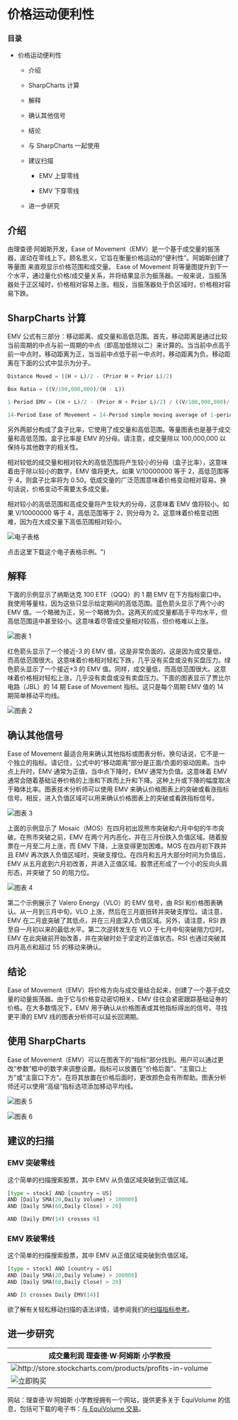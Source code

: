 # 价格运动便利性 

### 目录

+   价格运动便利性

    +   介绍

    +   SharpCharts 计算

    +   解释

    +   确认其他信号

    +   结论

    +   与 SharpCharts 一起使用

    +   建议扫描

        +   EMV 上穿零线

        +   EMV 下穿零线

    +   进一步研究

## 介绍

由理查德·阿姆斯开发，Ease of Movement（EMV）是一个基于成交量的振荡器，波动在零线上下。顾名思义，它旨在衡量价格运动的“便利性”。阿姆斯创建了 等量图 来直观显示价格范围和成交量。 Ease of Movement 将等量图提升到下一个水平，通过量化价格/成交量关系，并将结果显示为振荡器。一般来说，当振荡器处于正区域时，价格相对容易上涨。相反，当振荡器处于负区域时，价格相对容易下跌。

## SharpCharts 计算

EMV 公式有三部分：移动距离、成交量和高低范围。首先，移动距离是通过比较当前周期的中点与前一周期的中点（即高加低除以二）来计算的。当当前中点高于前一中点时，移动距离为正，当当前中点低于前一中点时，移动距离为负。移动距离在下面的公式中显示为分子。

```py
Distance Moved = ((H + L)/2 - (Prior H + Prior L)/2) 

Box Ratio = ((V/100,000,000)/(H - L))

1-Period EMV = ((H + L)/2 - (Prior H + Prior L)/2) / ((V/100,000,000)/(H - L))

14-Period Ease of Movement = 14-Period simple moving average of 1-period EMV

```

另外两部分构成了盒子比率，它使用了成交量和高低范围。等量图表也是基于成交量和高低范围。盒子比率是 EMV 的分母。请注意，成交量除以 100,000,000 以保持与其他数字的相关性。

相对较低的成交量和相对较大的高低范围将产生较小的分母（盒子比率），这意味着由于除以较小的数字，EMV 值将更大。如果 V/10000000 等于 2，高低范围等于 4，则盒子比率将为 0.50。低成交量的广泛范围意味着价格变动相对容易。换句话说，价格变动不需要太多成交量。

相对较小的高低范围和高成交量将产生较大的分母，这意味着 EMV 值将较小。如果 V/10000000 等于 4，高低范围等于 2，则分母为 2。这意味着价格变动困难，因为在大成交量下高低范围相对较小。

![电子表格](img/923efc16fee7603d95555cb8cbc4b00b.jpg "电子表格")

点击这里下载这个电子表格示例。")

## 解释

下面的示例显示了纳斯达克 100 ETF（QQQ）的 1 期 EMV 在下方指标窗口中。我使用等量柱，因为这些只显示给定期间的高低范围。蓝色箭头显示了两个小的 EMV 值。一个略微为正，另一个略微为负。这两天的成交量都高于平均水平，但高低范围适中甚至较小。这意味着尽管成交量相对较高，但价格难以上涨。

![图表 1](img/5504f8ecce8aece6a1f68f5216fdaa78.jpg "图表 1")

红色箭头显示了一个接近-3 的 EMV 值，这是非常负面的。这是因为成交量低，而高低范围很大。这意味着价格相对轻松下跌，几乎没有买盘或没有买盘压力。绿色箭头显示了一个接近+3 的 EMV 值。同样，成交量低，而高低范围很大。这意味着价格相对轻松上涨，几乎没有卖盘或没有卖盘压力。下面的图表显示了贾比尔电路（JBL）的 14 期 Ease of Movement 指标。这只是每个周期 EMV 值的 14 期简单移动平均线。

![图表 2](img/7a2d59780336200ed696974ccc2745a5.jpg "图表 2")

## 确认其他信号

Ease of Movement 最适合用来确认其他指标或图表分析。换句话说，它不是一个独立的指标。请记住，公式中的“移动距离”部分是正面/负面的驱动因素。当中点上升时，EMV 通常为正值，当中点下降时，EMV 通常为负值。这意味着 EMV 通常会随着基础证券价格的上涨和下跌而上升和下降。这种上升或下降的幅度取决于箱体比率。图表技术分析师可以使用 EMV 来确认价格图表上的突破或看涨指标信号。相反，进入负值区域可以用来确认价格图表上的突破或看跌指标信号。

![图表 3](img/b7b50efa36b9b54b59a83de21d87a27d.jpg "图表 3")

上面的示例显示了 Mosaic（MOS）在四月初出现熊市突破和六月中旬的牛市突破。在熊市突破之前，EMV 在两个月内恶化，并在三月份跌入负值区域。随着股票在一月至二月上涨，而 EMV 下降，上涨变得更加困难。MOS 在四月初下跌并且 EMV 再次跌入负值区域时，突破支撑位。在四月和五月大部分时间为负值后，EMV 从五月底到六月初改善，并进入正值区域。股票还形成了一个小的反向头肩形态，并突破了 50 的阻力位。

![图表 4](img/dabe39fe926887604c539a45dfd84164.jpg "图表 4")

第二个示例展示了 Valero Energy（VLO）的 EMV 信号，由 RSI 和价格图表确认。从一月到三月中旬，VLO 上涨，然后在三月底扭转并突破支撑位。请注意，EMV 在二月底突破了其低点，并在三月底深入负值区域。另外，请注意，RSI 跌至自一月初以来的最低水平。第二次逆转发生在 VLO 于七月中旬突破阻力位时。EMV 在此突破前开始改善，并在突破时处于坚定的正值状态。RSI 也通过突破其四月高点和超过 55 的移动来确认。

## 结论

Ease of Movement（EMV）将价格方向与成交量结合起来，创建了一个基于成交量的动量振荡器。由于它与价格变动密切相关，EMV 往往会紧密跟踪基础证券的价格。在大多数情况下，EMV 用于确认从价格图表或其他指标得出的信号。寻找更平滑的 EMV 线的图表分析师可以延长回溯期。

## 使用 SharpCharts

Ease of Movement（EMV）可以在图表下的“指标”部分找到。用户可以通过更改“参数”框中的数字来调整设置。指标可以放置在“价格后面”、“主窗口上方”或“主窗口下方”。在将其放置在价格后面时，更改颜色会有所帮助。图表分析师还可以使用“高级”指标选项添加移动平均线。

![图表 5](img/99d464f621f03e9596d5d50e8d129b95.jpg "图表 5")

![图表 6](img/5b2d14bb19d8a5dc2951b4bd42bd601e.jpg "图表 6")

## 建议的扫描

### EMV 突破零线

这个简单的扫描搜索股票，其中 EMV 从负值区域突破到正值区域。

```py
[type = stock] AND [country = US] 
AND [Daily SMA(20,Daily Volume) > 100000] 
AND [Daily SMA(60,Daily Close) > 20] 

AND [Daily EMV(14) crosses 0] 
```

### EMV 跌破零线

这个简单的扫描搜索股票，其中 EMV 从正值区域突破到负值区域。

```py
[type = stock] AND [country = US] 
AND [Daily SMA(20,Daily Volume) > 100000] 
AND [Daily SMA(60,Daily Close) > 20] 

AND [0 crosses Daily EMV(14)] 
```

欲了解有关轻松移动扫描的语法详情，请参阅我们的[扫描指标参考](http://stockcharts.com/docs/doku.php?id=scans:indicators#ease_of_movement_emv "http://stockcharts.com/docs/doku.php?id=scans:indicators#ease_of_movement_emv")。

## 进一步研究

| **成交量利润** 理查德·W·阿姆斯 小学教授 |
| --- |
| ![](http://store.stockcharts.com/products/profits-in-volume "http://store.stockcharts.com/products/profits-in-volume") |
| ![立即购买](http://store.stockcharts.com/products/profits-in-volume "http://store.stockcharts.com/products/profits-in-volume") |

网站：理查德·W·阿姆斯 小学教授拥有一个网站，提供更多关于 EquiVolume 的信息，包括可下载的电子书：[与 EquiVolume 交易](http://www.armsinsider.com/pdf/index.asp "http://www.armsinsider.com/pdf/index.asp")。
